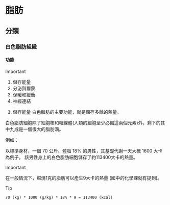 # 脂肪
## 分類
### 白色脂肪組織
#### 功能
> [!IMPORTANT]
> 1. 儲存能量 
> 2. 分泌賀爾蒙
> 3. 保暖和緩衝
> 4. 神經連結
>

1. 儲存能量
白色脂肪的主要功能，就是儲存多餘的熱量。

白色脂肪細胞除了細胞核和粒線體(人類的細胞至少必備這兩個元素)外，剩下的其中九成是一個很大的脂肪滴。

例如：

以標準身材，一個 70 公斤、體脂 18% 的男性，其基礎代謝一天大概 1600 大卡為例子。
該男性身上的白色脂肪細胞儲存了約113400大卡的熱量。

> [!IMPORTANT]
> 在一般情況下，燃燒1克的脂肪可以產生9大卡的熱量 (國中的化學課就有提到)。

> [!TIP]
> ```
> 70 (kg) * 1000 (g/kg) * 18% * 9 = 113400 (kcal)
> ```

> 
